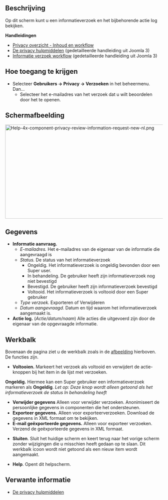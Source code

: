 <!-- Filename: Help4.x:Privacy:_Review_Information_Request / Display title: Privacy: Beoordeel informatieverzoek -->

## Beschrijving

Op dit scherm kunt u een informatieverzoek en het bijbehorende actie log
bekijken.

**Handleidingen**

- [Privacy overzicht - Inhoud en
  workflow](https://docs.joomla.org/Help4.x:Components_Privacy_Outline/nl "Help4.x:Components Privacy Outline/nl")
- [De privacy
  hulpmiddelen](https://docs.joomla.org/J3.x:Privacy/nl "J3.x:Privacy/nl")
  (gedetailleerde handleiding uit Joomla 3)
- [Informatie verzoek
  workflow](https://docs.joomla.org/J3.x:Information_Request_Workflow_in_Privacy_Component/nl "J3.x:Information Request Workflow in Privacy Component/nl")
  (gedetailleerde handleiding uit Joomla 3)

## Hoe toegang te krijgen

- Selecteer **Gebruikers **→** Privacy **→** Verzoeken** in het
  beheermenu. Dan...
  - Selecteer het e-mailadres van het verzoek dat u wilt beoordelen door
    het te openen.

## Schermafbeelding

<img
src="https://docs.joomla.org/images/thumb/c/ce/Help-4x-component-privacy-review-information-request-new-nl.png/800px-Help-4x-component-privacy-review-information-request-new-nl.png"
decoding="async"
srcset="https://docs.joomla.org/images/thumb/c/ce/Help-4x-component-privacy-review-information-request-new-nl.png/1200px-Help-4x-component-privacy-review-information-request-new-nl.png 1.5x, https://docs.joomla.org/images/c/ce/Help-4x-component-privacy-review-information-request-new-nl.png 2x"
data-file-width="1352" data-file-height="507" width="800" height="300"
alt="Help-4x-component-privacy-review-information-request-new-nl.png" />

## Gegevens

- **Informatie aanvraag.**
  - *E-mailadres.* Het e-mailadres van de eigenaar van de informatie die
    aangevraagd is
  - *Status.* De status van het informatieverzoek
    - Ongeldig. Het informatieverzoek is ongeldig bevonden door een
      Super user.
    - In behandeling. De gebruiker heeft zijn informatieverzoek nog niet
      bevestigd
    - Bevestigd. De gebruiker heeft zijn informatieverzoek bevestigd
    - Voltooid. Het informatieverzoek is voltooid door een Super
      gebruiker
  - *Type verzoek.* Exporteren of Verwijderen
  - *Datum aangevraagd.* Datum en tijd waarom het informatieverzoek
    aangemaakt is.
- **Actie log.** (*Actie/datum/naam*) Alle acties die uitgevoerd zijn
  door de eigenaar van de opgevraagde informatie.

## Werkbalk

Bovenaan de pagina ziet u de werkbalk zoals in de
[afbeelding](#Schermafbeelding) hierboven. De functies zijn.

- **Voltooien.** Markeert het verzoek als voltooid en verwijdert de
  actie-knoppen bij het item in de lijst met verzoeken.

**Ongeldig.** Hiermee kan een Super gebruiker een informatieverzoek
markeren als **Ongeldig**. *Let op: Deze knop wordt alleen getoond als
het informatieverzoek de status In behandeling heeft*

- **Verwijder gegevens** Alleen voor verwijder verzoeken. Anonimiseert
  de persoonlijke gegevens in componenten die het ondersteunen.
- **Exporteer gegevens.** Alleen voor exporteerverzoeken. Download de
  gegevens in XML formaat om te bekijken.
- **E-mail geëxporteerde gegevens.** Alleen voor exporteer verzoeken.
  Verzend de geëxporteerde gegevens in XML formaat.

<!-- -->

- **Sluiten**. Sluit het huidige scherm en keert terug naar het vorige
  scherm zonder wijzigingen die u misschien heeft gedaan op te slaan.
  Dit werkbalk icoon wordt niet getoond als een nieuw item wordt
  aangemaakt.

<!-- -->

- **Help**. Opent dit helpscherm.

## Verwante informatie

- [De privacy
  hulpmiddelen](https://docs.joomla.org/J3.x:Privacy/nl "J3.x:Privacy/nl")
